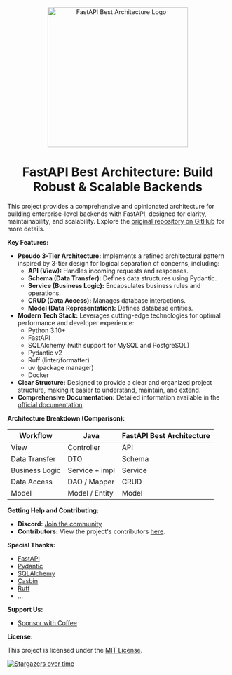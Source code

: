 <div align="center">
  <img alt="FastAPI Best Architecture Logo" width="320" src="https://wu-clan.github.io/picx-images-hosting/logo/fba.png">

  # FastAPI Best Architecture: Build Robust & Scalable Backends

</div>

This project provides a comprehensive and opinionated architecture for building enterprise-level backends with FastAPI, designed for clarity, maintainability, and scalability.  Explore the [original repository on GitHub](https://github.com/fastapi-practices/fastapi_best_architecture) for more details.

**Key Features:**

*   **Pseudo 3-Tier Architecture:** Implements a refined architectural pattern inspired by 3-tier design for logical separation of concerns, including:
    *   **API (View):** Handles incoming requests and responses.
    *   **Schema (Data Transfer):** Defines data structures using Pydantic.
    *   **Service (Business Logic):** Encapsulates business rules and operations.
    *   **CRUD (Data Access):** Manages database interactions.
    *   **Model (Data Representation):** Defines database entities.
*   **Modern Tech Stack:** Leverages cutting-edge technologies for optimal performance and developer experience:
    *   Python 3.10+
    *   FastAPI
    *   SQLAlchemy (with support for MySQL and PostgreSQL)
    *   Pydantic v2
    *   Ruff (linter/formatter)
    *   uv (package manager)
    *   Docker
*   **Clear Structure:**  Designed to provide a clear and organized project structure, making it easier to understand, maintain, and extend.
*   **Comprehensive Documentation:** Detailed information available in the [official documentation](https://fastapi-practices.github.io/fastapi_best_architecture_docs/).

**Architecture Breakdown (Comparison):**

| Workflow         | Java           | FastAPI Best Architecture |
|------------------|----------------|---------------------------|
| View             | Controller     | API                       |
| Data Transfer    | DTO            | Schema                    |
| Business Logic   | Service + impl | Service                   |
| Data Access      | DAO / Mapper   | CRUD                      |
| Model            | Model / Entity | Model                     |

**Getting Help and Contributing:**

*   **Discord:** [Join the community](https://discord.com/invite/yNN3wTbVAC)
*   **Contributors:**  View the project's contributors [here](https://github.com/fastapi-practices/fastapi_best_architecture/graphs/contributors).

**Special Thanks:**

*   [FastAPI](https://fastapi.tiangolo.com/)
*   [Pydantic](https://docs.pydantic.dev/latest/)
*   [SQLAlchemy](https://docs.sqlalchemy.org/en/20/)
*   [Casbin](https://casbin.org/zh/)
*   [Ruff](https://beta.ruff.rs/docs/)
*   ...

**Support Us:**

*   [Sponsor with Coffee](https://wu-clan.github.io/sponsor/)

**License:**

This project is licensed under the [MIT License](https://github.com/fastapi-practices/fastapi_best_architecture/blob/master/LICENSE).

[![Stargazers over time](https://starchart.cc/fastapi-practices/fastapi_best_architecture.svg?variant=adaptive)](https://starchart.cc/fastapi-practices/fastapi_best_architecture)